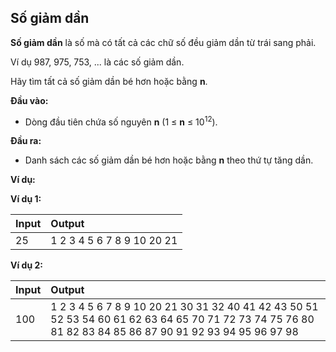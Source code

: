 ## Số giảm dần

**Số giảm dần** là số mà có tất cả các chữ số đều giảm dần từ trái sang phải.

Ví dụ 987, 975, 753, ... là các số giảm dần.

Hãy tìm tất cả số giảm dần bé hơn hoặc bằng **n**.

**Đầu vào:**

- Dòng đầu tiên chứa số nguyên **n** (1 ≤ **n** ≤ 10<sup>12</sup>).

**Đầu ra:**

- Danh sách các số giảm dần bé hơn hoặc bằng **n** theo thứ tự tăng dần.

**Ví dụ:**

**Ví dụ 1:**

| Input | Output |
|:---|:---|
|25 | 1 2 3 4 5 6 7 8 9 10 20 21

**Ví dụ 2:**

| Input | Output |
|:---|:---|
|100 | 1 2 3 4 5 6 7 8 9 10 20 21 30 31 32 40 41 42 43 50 51 52 53 54 60 61 62 63 64 65 70 71 72 73 74 75 76 80 81 82 83 84 85 86 87 90 91 92 93 94 95 96 97 98|